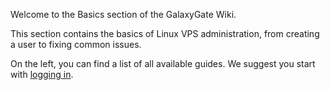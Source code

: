Welcome to the Basics section of the GalaxyGate Wiki.

This section contains the basics of Linux VPS administration, from creating a user to fixing common issues.

On the left, you can find a list of all available guides. We suggest you start with [logging in](/basics/first_login).
